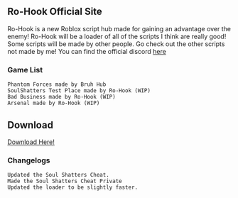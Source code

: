 ## Ro-Hook Official Site

Ro-Hook is a new Roblox script hub made for gaining an advantage over the enemy!
Ro-Hook will be a loader of all of the scripts I think are really good!
Some scripts will be made by other people. Go check out the other scripts not made by me!
You can find the official discord [here](https://discord.gg/qDJHakKYBq)

### Game List

```
Phantom Forces made by Bruh Hub
SoulShatters Test Place made by Ro-Hook (WIP)
Bad Business made by Ro-Hook (WIP)
Arsenal made by Ro-Hook (WIP)
```

## Download

[Download Here!](http://anthargo.com/7eK2)


### Changelogs

```
Updated the Soul Shatters Cheat.
Made the Soul Shatters Cheat Private
Updated the loader to be slightly faster.
```
